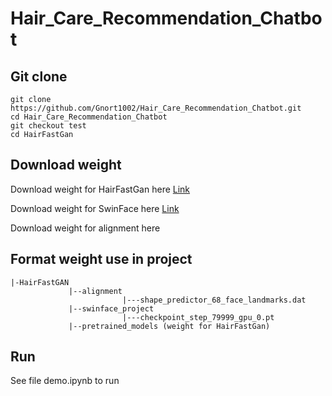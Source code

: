 # Hair_Care_Recommendation_Chatbot
## Git clone
```
git clone https://github.com/Gnort1002/Hair_Care_Recommendation_Chatbot.git
cd Hair_Care_Recommendation_Chatbot
git checkout test
cd HairFastGan
```
## Download weight
Download weight for HairFastGan here
[Link](https://drive.google.com/drive/folders/1MTTik9uSUc6JJOcykn2za3CtU3mA3c9G?usp=sharing)

Download weight for SwinFace here
[Link](https://drive.google.com/file/d/1-iTuA7gaepNT94gADqwotfJNP35F6Lpp/view?usp=sharing)

Download weight for alignment here

## Format weight use in project
```
|-HairFastGAN
             |--alignment
                         |---shape_predictor_68_face_landmarks.dat
             |--swinface_project
                         |---checkpoint_step_79999_gpu_0.pt
             |--pretrained_models (weight for HairFastGan)

```
## Run
See file demo.ipynb to run
